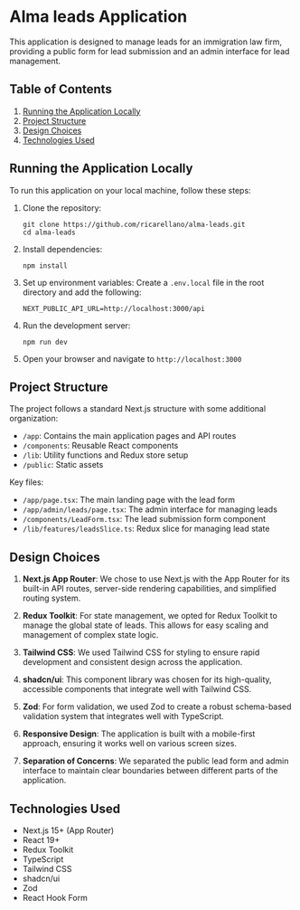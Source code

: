 # Alma leads Application

This application is designed to manage leads for an immigration law firm, providing a public form for lead submission and an admin interface for lead management.

## Table of Contents

1. [Running the Application Locally](#running-the-application-locally)
2. [Project Structure](#project-structure)
3. [Design Choices](#design-choices)
4. [Technologies Used](#technologies-used)

## Running the Application Locally

To run this application on your local machine, follow these steps:

1. Clone the repository:
   ```
   git clone https://github.com/ricarellano/alma-leads.git
   cd alma-leads
   ```

2. Install dependencies:
   ```
   npm install
   ```

3. Set up environment variables:
   Create a `.env.local` file in the root directory and add the following:
   ```
   NEXT_PUBLIC_API_URL=http://localhost:3000/api
   ```

4. Run the development server:
   ```
   npm run dev
   ```

5. Open your browser and navigate to `http://localhost:3000`

## Project Structure

The project follows a standard Next.js structure with some additional organization:

- `/app`: Contains the main application pages and API routes
- `/components`: Reusable React components
- `/lib`: Utility functions and Redux store setup
- `/public`: Static assets

Key files:
- `/app/page.tsx`: The main landing page with the lead form
- `/app/admin/leads/page.tsx`: The admin interface for managing leads
- `/components/LeadForm.tsx`: The lead submission form component
- `/lib/features/leadsSlice.ts`: Redux slice for managing lead state

## Design Choices

1. **Next.js App Router**: We chose to use Next.js with the App Router for its built-in API routes, server-side rendering capabilities, and simplified routing system.

2. **Redux Toolkit**: For state management, we opted for Redux Toolkit to manage the global state of leads. This allows for easy scaling and management of complex state logic.

3. **Tailwind CSS**: We used Tailwind CSS for styling to ensure rapid development and consistent design across the application.

4. **shadcn/ui**: This component library was chosen for its high-quality, accessible components that integrate well with Tailwind CSS.

5. **Zod**: For form validation, we used Zod to create a robust schema-based validation system that integrates well with TypeScript.

6. **Responsive Design**: The application is built with a mobile-first approach, ensuring it works well on various screen sizes.

7. **Separation of Concerns**: We separated the public lead form and admin interface to maintain clear boundaries between different parts of the application.

## Technologies Used

- Next.js 15+ (App Router)
- React 19+
- Redux Toolkit
- TypeScript
- Tailwind CSS
- shadcn/ui
- Zod
- React Hook Form
